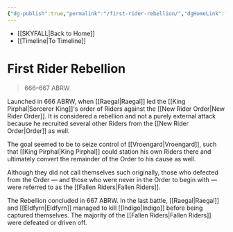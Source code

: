 ```yaml
---
{"dg-publish":true,"permalink":"/first-rider-rebellion/","dgHomeLink":false,"dgPassFrontmatter":false}
---
```


- [[SKYFALL|Back to Home]]
- [[Timeline|To Timeline]]

# First Rider Rebellion
>666–667 ABRW

Launched in 666 ABRW, when [[Raegal|Raegal]] led the [[King Pirphal|Sorcerer King]]'s order of Riders against the [[New Rider Order|New Rider Order]]. It is considered a rebellion and not a purely external attack because he recruited several other Riders from the [[New Rider Order|Order]] as well. 

The goal seemed to be to seize control of [[Vroengard|Vroengard]], such that [[King Pirphal|King Pirphal]] could station his own Riders there and ultimately convert the remainder of the Order to his cause as well. 

Although they did not call themselves such originally, those who defected from the Order — and those who were never in the Order to begin with — were referred to as the [[Fallen Riders|Fallen Riders]]. 

The Rebellion concluded in 667 ABRW. In the last battle, [[Raegal|Raegal]] and [[Eldfyrn|Eldfyrn]] managed to kill [[Indigo|Indigo]] before being captured themselves. The majority of the [[Fallen Riders|Fallen Riders]] were defeated or driven off. 